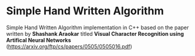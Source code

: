 # Simple Hand Written Algorithm

Simple Hand Written Algorithm implementation in C++ based on the paper written by **Shashank Araokar**  titled **Visual Character Recognition using Artifical Neural Networks** (https://arxiv.org/ftp/cs/papers/0505/0505016.pdf)
